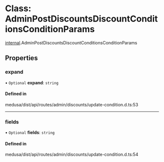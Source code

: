 # Class: AdminPostDiscountsDiscountConditionsConditionParams

[internal](../modules/internal-6.md).AdminPostDiscountsDiscountConditionsConditionParams

## Properties

### expand

• `Optional` **expand**: `string`

#### Defined in

medusa/dist/api/routes/admin/discounts/update-condition.d.ts:53

___

### fields

• `Optional` **fields**: `string`

#### Defined in

medusa/dist/api/routes/admin/discounts/update-condition.d.ts:54
